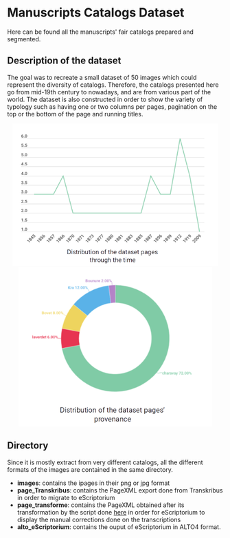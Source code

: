 # Manuscripts Catalogs Dataset

Here can be found all the manuscripts' fair catalogs prepared and segmented.

## Description of the dataset

The goal was to recreate a small dataset of 50 images which could represent the diversity of catalogs. Therefore, the catalogs presented here go from mid-19th century to nowadays, and are from various part of the world. The dataset is also constructed in order to show the variety of typology such as having one or two columns per pages, pagination on the top or the bottom of the page and running titles.
<p class="float" align="center">
  <img src="/images/nbre_pages_manuscrits.png" height="330"/>
  <img src="/images/repartition_manuscrits.png" height="370"/>
  </p>
  
## Directory
Since it is mostly extract from very different catalogs, all the different formats of the images are contained in the same directory.

- **images**: contains the ipages in their png or jpg format
- **page_Transkribus**: contains the PageXML export done from Transkribus in order to migrate to eScriptorium
- **page_transforme**: contains the PageXML obtained after its transformation by the script done [here](https://github.com/Heresta/BAO_Stage_DH_ENS_2021/tree/main/CorrectionPageXMLeScriptorium) in order for eScriptorium to display the manual corrections done on the transcriptions
- **alto_eScriptorium**: contains the ouput of eScriptorium in ALTO4 format.
